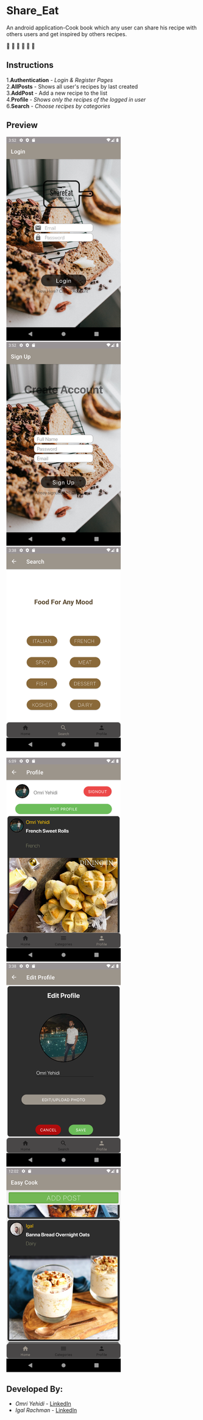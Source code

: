 # Share_Eat
An android application-Cook book which any user can share his recipe with others users and get inspired by others recipes.

:cake: :pizza:	:pancakes:	:meat_on_bone:	:shallow_pan_of_food:	:green_salad:

## Instructions

1.**Authentication** - _Login & Register Pages_ <br/>
2.**AllPosts** - Shows all user's recipes by last created <br/>
3.**AddPost** - Add a new recipe to the list <br/>
4.**Profile** - _Shows only the recipes of the logged in user_ <br/>
6.**Search** - _Choose recipes by categories_ <br/>

## Preview
<img src="images/Screenshot_1619095972.png" width="300" > <img src="images/Screenshot_1619095974.png" width="300" > <img src="images/Screenshot_1619095125.png" width="300" >

<img src="images/Screenshot_1619104179.png" width="300" > <img src="images/Screenshot_1619095122.png" width="300" > <img src="images/Screenshot_1619092957.png" width="300" >

## Developed By:
* _Omri Yehidi_ - [LinkedIn](https://www.linkedin.com/in/omriyehidi/)
* _Igal Rachman_ - [LinkedIn](https://www.linkedin.com/in/igal-rachman-a67956199/)
